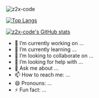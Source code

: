 <p align="left"><img src="https://komarev.com/ghpvc/?username=z2x-code" alt="z2x-code"/> </p>

[![Top Langs](https://github-readme-stats.vercel.app/api/top-langs/?username=z2x-code&theme=dark&layout=compact&hide=roff,assembly,yacc,objective-c)](https://github.com/z2x-code/github-readme-stats)


[![z2x-code's GitHub stats](https://github-readme-stats.vercel.app/api?username=z2x-code&count_private=true&show_icons=true&theme=synthwave)](https://github.com/z2x-code/github-readme-stats)
- 🔭 I’m currently working on ...
- 🌱 I’m currently learning ...
- 👯 I’m looking to collaborate on ...
- 🤔 I’m looking for help with ...
- 💬 Ask me about ...
- 📫 How to reach me: ...
- 😄 Pronouns: ...
- ⚡ Fun fact: ...
